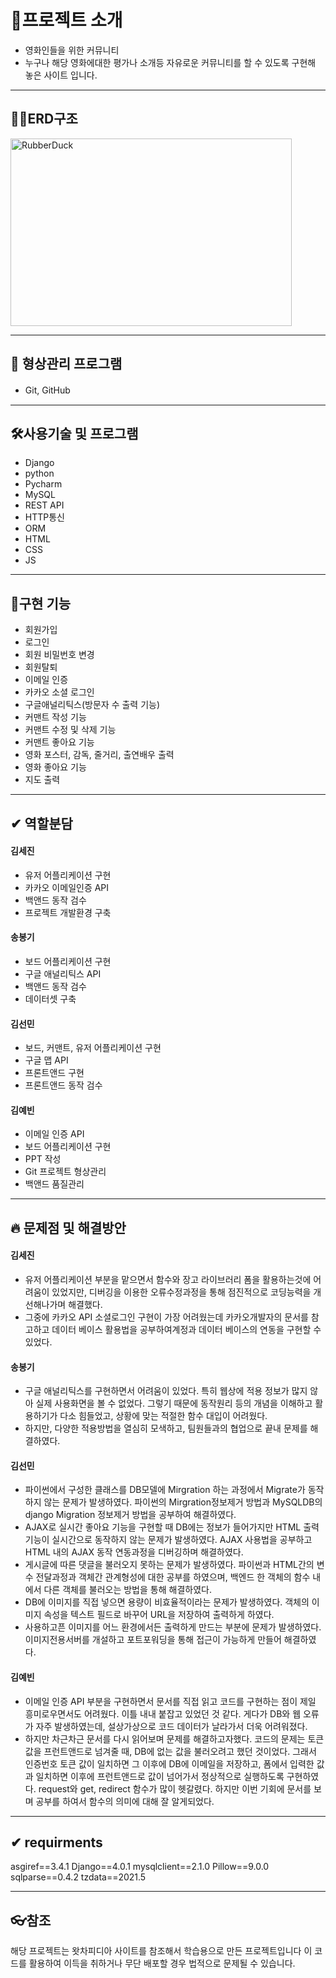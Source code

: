<!-- # movie
## movie
### movie
movie**movie**movie

- 점으로나올려나
-----------------------------
![](https://steemit.com/images/favicons/apple-touch-icon-57x57.png) 이러고 쓰면?

[이거링크](https://github.com/kyeahi/movie/blob/master/board/forms.py)
 -->



<!-- https://file.mk.co.kr/meet/neds/2021/06/image_readtop_2021_535745_16226846584668330.jpg -->




# 👶프로젝트 소개
- 영화인들을 위한 커뮤니티
- 누구나 해당 영화에대한 평가나 소개등 자유로운 커뮤니티를 할 수 있도록 구현해 놓은 사이트 입니다. 

-------------------------------
## 🤦‍♀️ERD구조
<img src="http://222.100.67.12/Python/img/ERD최종.png" width="450px" height="300px" title="px(픽셀) 크기 설정" alt="RubberDuck"></img><br/>

-------------------------------

## 🎈 형상관리 프로그램

- Git, GitHub
　
-------------------------------

## 🛠사용기술 및 프로그램

- Django
- python
- Pycharm
- MySQL
- REST API
- HTTP통신
- ORM
- HTML
- CSS
- JS

----------------------------------

## 🥨구현 기능
- 회원가입
- 로그인
- 회원 비밀번호 변경
- 회원탈퇴
- 이메일 인증
- 카카오 소셜 로그인
- 구글애널리틱스(방문자 수 출력 기능)
- 커맨트 작성 기능
- 커맨트 수정 및 삭제 기능
- 커맨트 좋아요 기능
- 영화 포스터, 감독, 줄거리, 출연배우 출력
- 영화 좋아요 기능
- 지도 출력



----------------------------------

## ✔ 역할분담


#### 김세진
- 유저 어플리케이션 구현
- 카카오 이메일인증 API
- 백앤드 동작 검수
- 프로젝트 개발환경 구축


#### 송봉기
- 보드 어플리케이션
   구현
- 구글 애널리틱스 API
- 백앤드 동작 검수
- 데이터셋 구축



#### 김선민
- 보드, 커맨트, 유저
  어플리케이션 구현
- 구글 맵 API
- 프론트앤드 구현
- 프론트앤드 동작 검수




#### 김예빈
- 이메일 인증 API
- 보드 어플리케이션 구현
- PPT 작성
- Git 프로젝트 형상관리 
- 백앤드 품질관리



----------------------------------

## 🔥 문제점 및 해결방안


#### 김세진
- 유저 어플리케이션 부분을 맡으면서 함수와 장고 라이브러리 폼을 활용하는것에 어려움이 있었지만, 디버깅을 이용한 오류수정과정을 통해 점진적으로 코딩능력을 개선해나가며 해결했다.
- 그중에 카카오 API 소셜로그인 구현이 가장 어려웠는데 카카오개발자의 문서를 참고하고 데이터 베이스 활용법을 공부하여계정과 데이터 베이스의 연동을 구현할 수 있었다.

#### 송봉기
- 구글 애널리틱스를 구현하면서 어려움이 있었다. 특히 웹상에 적용 정보가 많지 않아 실제 사용화면을 볼 수 없었다. 그렇기 때문에 동작원리 등의 개념을 이해하고 활용하기가 다소  힘들었고, 상황에 맞는 적절한 함수 대입이 어려웠다. 
- 하지만, 다양한 적용방법을 열심히 모색하고, 팀원들과의 협업으로 끝내 문제를 해결하였다.

#### 김선민
- 파이썬에서 구성한 클래스를 DB모델에 Mirgration 하는 과정에서 Migrate가 동작하지 않는 문제가 발생하였다. 파이썬의 Mirgration정보제거 방법과 MySQLDB의 django Migration 정보제거 방법을 공부하여 해결하였다.
- AJAX로 실시간 좋아요 기능을 구현할 때 DB에는 정보가 들어가지만 HTML 출력기능이 실시간으로 동작하지 않는 문제가 발생하였다. AJAX 사용법을 공부하고 HTML 내의 AJAX 동작 연동과정을 디버깅하며 해결하였다.
- 게시글에 따른 댓글을 불러오지 못하는 문제가 발생하였다. 파이썬과 HTML간의 변수 전달과정과 객체간 관계형성에 대한 공부를 하였으며, 백엔드 한 객체의 함수 내에서 다른 객체를 불러오는 방법을 통해 해결하였다. 
- DB에 이미지를 직접 넣으면 용량이 비효율적이라는 문제가 발생하였다. 객체의 이미지 속성을 텍스트 필드로 바꾸어 URL을 저장하여 출력하게 하였다.
- 사용하고픈 이미지를 어느 환경에서든 출력하게 만드는 부분에 문제가 발생하였다. 이미지전용서버를 개설하고 포트포워딩을 통해 접근이 가능하게 만들어 해결하였다.

#### 김예빈
- 이메일 인증 API 부분을 구현하면서 문서를 직접 읽고 코드를 구현하는 점이 제일 흥미로우면서도 어려웠다. 이틀 내내 붙잡고 있었던 것 같다. 게다가 DB와 웹 오류가 자주 발생하였는데, 설상가상으로 코드 데이터가 날라가서 더욱 어려워졌다.
- 하지만 차근차근 문서를 다시 읽어보며 문제를 해결하고자했다. 코드의 문제는 토큰 값을 프런트앤드로 넘겨줄 때, DB에 없는 값을 불러오려고 했던 것이었다. 그래서 인증번호 토큰 값이 일치하면 그 이후에 DB에 이메일을 저장하고, 폼에서 입력한 값과 일치하면 이후에 프런트앤드로 값이 넘어가서 정상적으로 실행하도록 구현하였다. request와 get, redirect 함수가 많이 헷갈렸다. 하지만 이번 기회에 문서를 보며 공부를 하여서 함수의 의미에 대해 잘 알게되었다.



----------------------------------

## ✔ requirments
asgiref==3.4.1
Django==4.0.1
mysqlclient==2.1.0
Pillow==9.0.0
sqlparse==0.4.2
tzdata==2021.5

----------------------------------


## 👓참조
해당 프로젝트는 왓차피디아 사이트를 참조해서 학습용으로 만든 프로젝트입니다
이 코드를 활용하여 이득을 취하거나 무단 배포할 경우 법적으로 문제될 수 있습니다.
